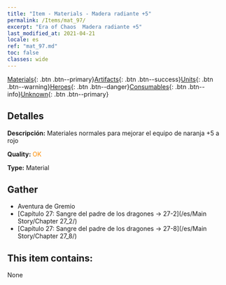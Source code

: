 ```yaml
---
title: "Item - Materials - Madera radiante +5"
permalink: /Items/mat_97/
excerpt: "Era of Chaos  Madera radiante +5"
last_modified_at: 2021-04-21
locale: es
ref: "mat_97.md"
toc: false
classes: wide
---
```

 [Materials](/es/Items/){: .btn .btn--primary}[Artifacts](/es/Items/Artifacts/){: .btn .btn--success}[Units](/es/Items/Units/){: .btn .btn--warning}[Heroes](/es/Items/Heroes/){: .btn .btn--danger}[Consumables](/es/Items/Consumables/){: .btn .btn--info}[Unknown](/es/Items/Unknown/){: .btn .btn--primary}

## Detalles
 **Descripción:** Materiales normales para mejorar el equipo de naranja +5 a rojo

 **Quality:** <span style="color: #FF8C00">OK</span>

 **Type:** Material

## Gather

*    Aventura de Gremio 
*    [Capítulo 27: Sangre del padre de los dragones -> 27-2](/es/Main Story/Chapter 27_2/) 
*    [Capítulo 27: Sangre del padre de los dragones -> 27-8](/es/Main Story/Chapter 27_8/) 

## This item contains:

  None

